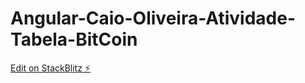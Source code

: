 # Angular-Caio-Oliveira-Atividade-Tabela-BitCoin

[Edit on StackBlitz ⚡️](https://stackblitz.com/edit/angular-ivy-xdoexy)